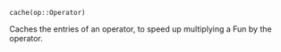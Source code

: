 ```
cache(op::Operator)
```

Caches the entries of an operator, to speed up multiplying a Fun by the operator.
